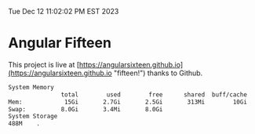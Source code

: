 Tue Dec 12 11:02:02 PM EST 2023

# Angular Fifteen


This project is live at [https://angularsixteen.github.io](https://angularsixteen.github.io "fifteen!") thanks to Github.

```bash
System Memory
               total        used        free      shared  buff/cache   available
Mem:            15Gi       2.7Gi       2.5Gi       313Mi        10Gi        12Gi
Swap:          8.0Gi       3.4Mi       8.0Gi
System Storage
488M	.
